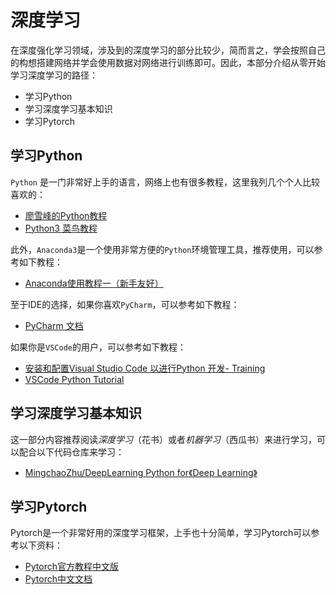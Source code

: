 # 深度学习

在深度强化学习领域，涉及到的深度学习的部分比较少，简而言之，学会按照自己的构想搭建网络并学会使用数据对网络进行训练即可。因此，本部分介绍从零开始学习深度学习的路径：

- 学习Python
- 学习深度学习基本知识
- 学习Pytorch

## 学习Python

`Python` 是一门非常好上手的语言，网络上也有很多教程，这里我列几个个人比较喜欢的：

- [廖雪峰的Python教程](https://www.liaoxuefeng.com/wiki/1016959663602400)
- [Python3 菜鸟教程](https://www.runoob.com/python3/python3-tutorial.html)

此外，`Anaconda3`是一个使用非常方便的`Python`环境管理工具，推荐使用，可以参考如下教程：

- [Anaconda使用教程一（新手友好）](https://zhuanlan.zhihu.com/p/348120084)

至于IDE的选择，如果你喜欢`PyCharm`，可以参考如下教程：

- [PyCharm 文档](https://www.pycharm.net.cn/getting-started.html)

如果你是`VSCode`的用户，可以参考如下教程：

- [安装和配置Visual Studio Code 以进行Python 开发- Training](https://learn.microsoft.com/zh-cn/training/paths/python-partnership/)
- [VSCode Python Tutorial](https://code.visualstudio.com/docs/languages/python)

## 学习深度学习基本知识

这一部分内容推荐阅读*深度学习*（花书）或者*机器学习*（西瓜书）来进行学习，可以配合以下代码仓库来学习：

- [MingchaoZhu/DeepLearning Python for《Deep Learning》](https://github.com/MingchaoZhu/DeepLearning)

## 学习Pytorch

Pytorch是一个非常好用的深度学习框架，上手也十分简单，学习Pytorch可以参考以下资料：

- [Pytorch官方教程中文版](https://pytorch123.com/)
- [Pytorch中文文档](https://pytorch-cn.readthedocs.io/zh/latest/)
